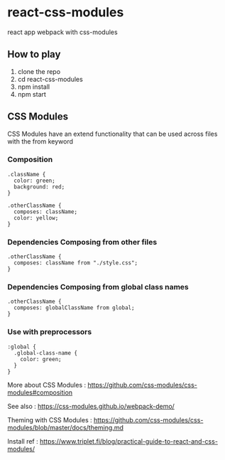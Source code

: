 # react-css-modules
react app webpack with css-modules

## How to play
1. clone the repo
2. cd react-css-modules
3. npm install
4. npm start

## CSS Modules
CSS Modules have an extend functionality that can be used across files with the from keyword

### Composition
```
.className {
  color: green;
  background: red;
}

.otherClassName {
  composes: className;
  color: yellow;
}
```

### Dependencies Composing from other files
```
.otherClassName {
  composes: className from "./style.css";
}
```

### Dependencies Composing from global class names
```
.otherClassName {
  composes: globalClassName from global;
}
```

### Use with preprocessors
```
:global {
  .global-class-name {
    color: green;
  }
}
```

More about CSS Modules : https://github.com/css-modules/css-modules#composition

See also : https://css-modules.github.io/webpack-demo/

Theming with CSS Modules : https://github.com/css-modules/css-modules/blob/master/docs/theming.md

Install ref : https://www.triplet.fi/blog/practical-guide-to-react-and-css-modules/